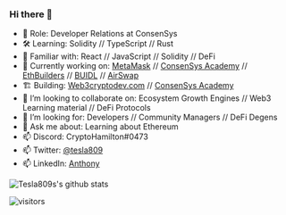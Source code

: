 ### Hi there 👋

<!--
**tesla809/tesla809** is a ✨ _special_ ✨ repository because its `README.md` (this file) appears on your GitHub profile.
-->
- 🔭  Role: Developer Relations at ConsenSys
- 🛠  Learning: Solidity // TypeScript // Rust
- 🤹‍ Familiar with: React // JavaScript // Solidity // DeFi 
- 🎯  Currently working on: [MetaMask](https://metamask.io/) // [ConsenSys Academy](https://learn.consensys.net/index) // [EthBuilders](https://www.meetup.com/ethbuilders/) // [BUIDL](https://www.meetup.com/pro/BUIDL/) // [AirSwap](https://github.com/airswap)
- 🏗️  Building: [Web3cryptodev.com](https://www.web3cryptodev.com/) // [ConsenSys Academy](https://github.com/ConsenSys-Academy/Blockchain-Developer-Bootcamp)
- 🏓  I’m looking to collaborate on: Ecosystem Growth Engines // Web3 Learning material // DeFi Protocols
- 🔮  I’m looking for: Developers // Community Managers // DeFi Degens
- 💬  Ask me about: Learning about Ethereum
- 📫  Discord: CryptoHamilton#0473
- 📫  Twitter: [@tesla809](https://twitter.com/0xAlbertorio)
- 📫  LinkedIn: [Anthony](https://www.linkedin.com/in/anthonyalbertorio/)

![Tesla809s's github stats](https://github-readme-stats.vercel.app/api?username=tesla809&show_icons=true&theme=tokyonight)


![visitors](https://visitor-badge.glitch.me/badge?page_id=tesla809)

